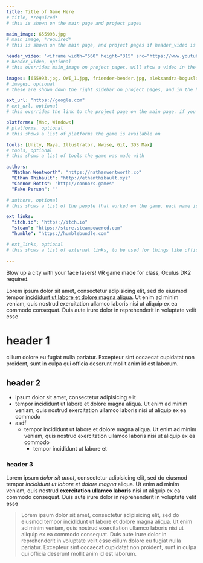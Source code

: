 ```yaml
---
title: Title of Game Here
# title, *required*
# this is shown on the main page and project pages

main_image: 655993.jpg
# main_image, *required*
# this is shown on the main page, and project pages if header_video is not set

header_video: '<iframe width="560" height="315" src="https://www.youtube.com/embed/aF3lF6Yo-gs" frameborder="0" allowfullscreen></iframe>'
# header_video, optional
# this overrides main_image on project pages, will show a video in the header

images: [655993.jpg, OWI_1.jpg, friender-bender.jpg, aleksandra-boguslawska-1510.jpg]
# images, optional
# these are shown down the right sidebar on project pages, and in the hover gallery on the main page

ext_url: "https://google.com"
# ext_url, optional
# this overrides the link to the project page on the main page. if you would rather just directly link somewhere else, use this variable.

platforms: [Mac, Windows]
# platforms, optional
# this shows a list of platforms the game is available on

tools: [Unity, Maya, Illustrator, Wwise, Git, 3DS Max]
# tools, optional
# this shows a list of tools the game was made with

authors:
  "Nathan Wentworth": "https://nathanwentworth.co"
  "Ethan Thibault": "http://ethanthibault.xyz"
  "Connor Botts": "http://connors.games"
  "Fake Person": ""

# authors, optional
# this shows a list of the people that worked on the game. each name is a link that leads to somewhere else. if they don't have a url to link to, just enter blank double quotes (like the last entry in the above example)

ext_links:
  "itch.io": "https://itch.io"
  "steam": "https://store.steampowered.com"
  "humble": "https://humblebundle.com"

# ext_links, optional
# this shows a list of external links, to be used for things like official websites, store pages, etc. 

---
```

Blow up a city with your face lasers! VR game made for class, Oculus DK2 required.

Lorem ipsum dolor sit amet, consectetur adipisicing elit, sed do eiusmod
tempor [incididunt ut labore et dolore magna aliqua](#!). Ut enim ad minim veniam,
quis nostrud exercitation ullamco laboris nisi ut aliquip ex ea commodo
consequat. Duis aute irure dolor in reprehenderit in voluptate velit esse

# header 1

cillum dolore eu fugiat nulla pariatur. Excepteur sint occaecat cupidatat non
proident, sunt in culpa qui officia deserunt mollit anim id est laborum.

## header 2

- ipsum dolor sit amet, consectetur adipisicing elit
- tempor incididunt ut labore et dolore magna aliqua. Ut enim ad minim veniam, quis nostrud exercitation ullamco laboris nisi ut aliquip ex ea commodo
- asdf
  - tempor incididunt ut labore et dolore magna aliqua. Ut enim ad minim veniam, quis nostrud exercitation ullamco laboris nisi ut aliquip ex ea commodo
    - tempor incididunt ut labore et 

### header 3

Lorem ipsum *dolor sit amet*, consectetur adipisicing elit, sed do eiusmod
tempor _incididunt ut labore et dolore magna_ aliqua. Ut enim ad minim veniam,
quis nostrud **exercitation ullamco laboris** nisi ut aliquip ex ea commodo
consequat. Duis aute irure dolor in reprehenderit in voluptate velit esse

> Lorem ipsum dolor sit amet, consectetur adipisicing elit, sed do eiusmod
tempor incididunt ut labore et dolore magna aliqua. Ut enim ad minim veniam,
quis nostrud exercitation ullamco laboris nisi ut aliquip ex ea commodo
consequat. Duis aute irure dolor in reprehenderit in voluptate velit esse
cillum dolore eu fugiat nulla pariatur. Excepteur sint occaecat cupidatat non
proident, sunt in culpa qui officia deserunt mollit anim id est laborum.
